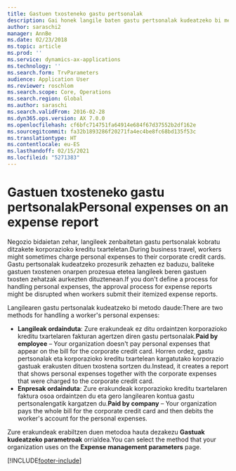 ```yaml
---
title: Gastuen txosteneko gastu pertsonalak
description: Gai honek langile baten gastu pertsonalak kudeatzeko bi metodo azaltzen ditu Microsoft Dynamics 365 Finance-n.
author: saraschi2
manager: AnnBe
ms.date: 02/23/2018
ms.topic: article
ms.prod: ''
ms.service: dynamics-ax-applications
ms.technology: ''
ms.search.form: TrvParameters
audience: Application User
ms.reviewer: roschlom
ms.search.scope: Core, Operations
ms.search.region: Global
ms.author: saraschi
ms.search.validFrom: 2016-02-28
ms.dyn365.ops.version: AX 7.0.0
ms.openlocfilehash: cf6bfc714751fa64914e684f67d37552b2df162e
ms.sourcegitcommit: fa32b1893286f20271fa4ec4be8fc68bd135f53c
ms.translationtype: HT
ms.contentlocale: eu-ES
ms.lasthandoff: 02/15/2021
ms.locfileid: "5271383"
---
```

# <a name="personal-expenses-on-an-expense-report"></a><span data-ttu-id="c08c3-103">Gastuen txosteneko gastu pertsonalak</span><span class="sxs-lookup"><span data-stu-id="c08c3-103">Personal expenses on an expense report</span></span>

<span data-ttu-id="c08c3-104">Negozio bidaietan zehar, langileek zenbaitetan gastu pertsonalak kobratu ditzakete korporazioko kreditu txarteletan.</span><span class="sxs-lookup"><span data-stu-id="c08c3-104">During business travel, workers might sometimes charge personal expenses to their corporate credit cards.</span></span> <span data-ttu-id="c08c3-105">Gastu pertsonalak kudeatzeko prozesurik zehazten ez baduzu, baliteke gastuen txostenen onarpen prozesua etetea langileek beren gastuen txosten zehatzak aurkezten dituztenean.</span><span class="sxs-lookup"><span data-stu-id="c08c3-105">If you don't define a process for handling personal expenses, the approval process for expense reports might be disrupted when workers submit their itemized expense reports.</span></span> 

<span data-ttu-id="c08c3-106">Langilearen gastu pertsonalak kudeatzeko bi metodo daude:</span><span class="sxs-lookup"><span data-stu-id="c08c3-106">There are two methods for handling a worker's personal expenses:</span></span>

- <span data-ttu-id="c08c3-107">**Langileak ordainduta**: Zure erakundeak ez ditu ordaintzen korporazioko kreditu txartelaren fakturan agertzen diren gastu pertsonalak.</span><span class="sxs-lookup"><span data-stu-id="c08c3-107">**Paid by employee** – Your organization doesn't pay personal expenses that appear on the bill for the corporate credit card.</span></span> <span data-ttu-id="c08c3-108">Horren ordez, gastu pertsonalak eta korporazioko kreditu txartelean kargatutako korporazio gastuak erakusten dituen txostena sortzen du.</span><span class="sxs-lookup"><span data-stu-id="c08c3-108">Instead, it creates a report that shows personal expenses together with the corporate expenses that were charged to the corporate credit card.</span></span>
- <span data-ttu-id="c08c3-109">**Enpresak ordainduta**: Zure erakundeak korporazioko kreditu txartelaren faktura osoa ordaintzen du eta gero langilearen kontua gastu pertsonalengatik kargatzen du.</span><span class="sxs-lookup"><span data-stu-id="c08c3-109">**Paid by company** – Your organization pays the whole bill for the corporate credit card and then debits the worker's account for the personal expenses.</span></span>

<span data-ttu-id="c08c3-110">Zure erakundeak erabiltzen duen metodoa hauta dezakezu **Gastuak kudeatzeko parametroak** orrialdea.</span><span class="sxs-lookup"><span data-stu-id="c08c3-110">You can select the method that your organization uses on the **Expense management parameters** page.</span></span>


[!INCLUDE[footer-include](../includes/footer-banner.md)]